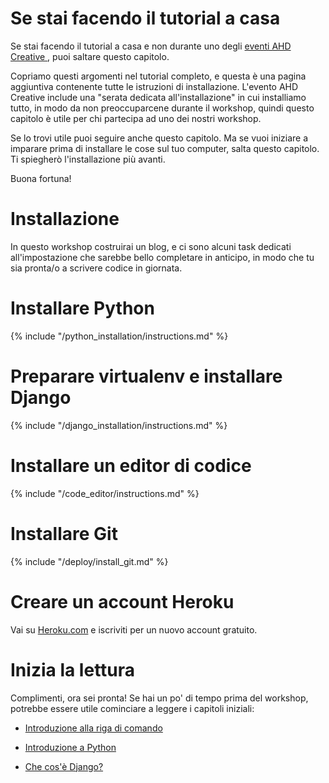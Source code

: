 # Se stai facendo il tutorial a casa

Se stai facendo il tutorial a casa e non durante uno degli [eventi AHD Creative ](https://ahsubs-design.com/events/), puoi saltare questo capitolo.

Copriamo questi argomenti nel tutorial completo, e questa è una pagina aggiuntiva contenente tutte le istruzioni di installazione. L'evento AHD Creative include una "serata dedicata all'installazione" in cui installiamo tutto, in modo da non preoccuparcene durante il workshop, quindi questo capitolo è utile per chi partecipa ad uno dei nostri workshop.

Se lo trovi utile puoi seguire anche questo capitolo. Ma se vuoi iniziare a imparare prima di installare le cose sul tuo computer, salta questo capitolo. Ti spiegherò l'installazione più avanti.

Buona fortuna!

# Installazione

In questo workshop costruirai un blog, e ci sono alcuni task dedicati all'impostazione che sarebbe bello completare in anticipo, in modo che tu sia pronta/o a scrivere codice in giornata.

# Installare Python

{% include "/python_installation/instructions.md" %}

# Preparare virtualenv e installare Django

{% include "/django_installation/instructions.md" %}

# Installare un editor di codice

{% include "/code_editor/instructions.md" %}

# Installare Git

{% include "/deploy/install_git.md" %}

# Creare un account Heroku

Vai su [Heroku.com](https://www.heroku.com) e iscriviti per un nuovo account gratuito.

# Inizia la lettura

Complimenti, ora sei pronta! Se hai un po' di tempo prima del workshop, potrebbe essere utile cominciare a leggere i capitoli iniziali:


  * [Introduzione alla riga di comando](../intro_to_command_line/README.md)

  * [Introduzione a Python](../python_introduction/README.md)

  * [Che cos'è Django?](../django/README.md)
